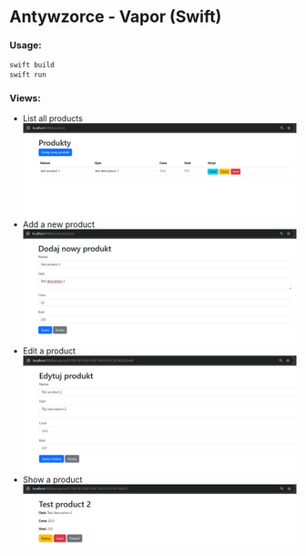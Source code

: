 # Antywzorce - Vapor (Swift)

### Usage:
```bash
swift build
swift run
```

### Views:

- List all products
![list_products.PNG](list_products.PNG)
- Add a new product
![create_product.PNG](create_product.PNG)
- Edit a product
![edit_products.PNG](edit_products.PNG)
- Show a product
![show_product.PNG](show_product.PNG)